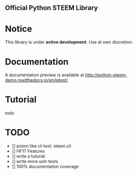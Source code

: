 
Official Python STEEM Library
-----------------------------


Notice
======
This library is under **active development**. Use at own discretion.


Documentation
=============
A documentation preview is available at http://python-steem-demo.readthedocs.io/en/latest/

Tutorial
========
todo

TODO
====
* [] piston like cli tool: steem.cli
* [] HF17 Features
* [] write a tutorial
* [] write more unit-tests
* [] 100% documentation coverage
